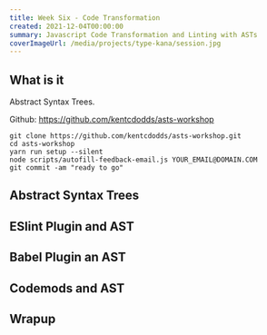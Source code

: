 ```yaml
---
title: Week Six - Code Transformation
created: 2021-12-04T00:00:00
summary: Javascript Code Transformation and Linting with ASTs
coverImageUrl: /media/projects/type-kana/session.jpg
---
```


<script context="module">
  import { load } from "./_load"
  export { load }
</script>

## What is it

Abstract Syntax Trees. 

Github: https://github.com/kentcdodds/asts-workshop

```
git clone https://github.com/kentcdodds/asts-workshop.git
cd asts-workshop
yarn run setup --silent
node scripts/autofill-feedback-email.js YOUR_EMAIL@DOMAIN.COM
git commit -am "ready to go"
```


## Abstract Syntax Trees

## ESlint Plugin and AST

## Babel Plugin an AST

## Codemods and AST

## Wrapup